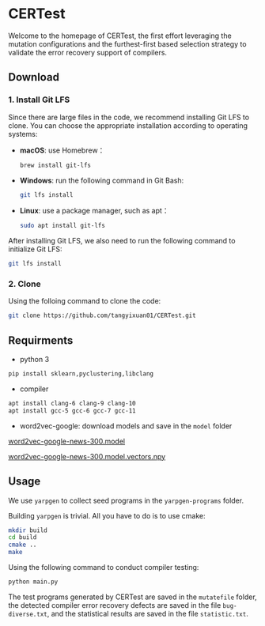 # CERTest

Welcome to the homepage of CERTest, the first effort leveraging the mutation configurations and the furthest-first based selection strategy to validate the error recovery support of compilers.

## Download
### 1. Install Git LFS
Since there are large files in the code, we recommend installing Git LFS to clone. You can choose the appropriate installation according to operating systems:
- **macOS**: use Homebrew：
  ```bash
  brew install git-lfs
  ```
- **Windows**: run the following command in Git Bash:
  ```bash
  git lfs install
  ```

- **Linux**: use a package manager, such as apt：
  ```bash
  sudo apt install git-lfs
  ```
After installing Git LFS, we also need to run the following command to initialize Git LFS:
```bash
git lfs install
```
### 2. Clone
Using the folloing command to clone the code:

```bash
git clone https://github.com/tangyixuan01/CERTest.git
```

## Requirments

* python 3
``` bash
pip install sklearn,pyclustering,libclang
```

* compiler 

``` bash
apt install clang-6 clang-9 clang-10
apt install gcc-5 gcc-6 gcc-7 gcc-11
```
* word2vec-google: download models and save in the ``model`` folder

[word2vec-google-news-300.model](https://huggingface.co/fse/word2vec-google-news-300/tree/main)

[word2vec-google-news-300.model.vectors.npy](https://huggingface.co/fse/word2vec-google-news-300/tree/main)

## Usage

We use ``yarpgen`` to collect seed programs in the ``yarpgen-programs`` folder.

Building ``yarpgen`` is trivial. All you have to do is to use cmake:

```bash
mkdir build
cd build
cmake ..
make
```

Using the following command to conduct compiler testing:

```bash
python main.py
```

The test programs generated by CERTest are saved in the ``mutatefile`` folder, the detected compiler error recovery defects are saved in the file ``bug-diverse.txt``, and the statistical results are saved in the file ``statistic.txt``.

